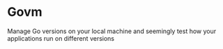 # Govm
Manage Go versions on your local machine and seemingly test how your applications run on different versions